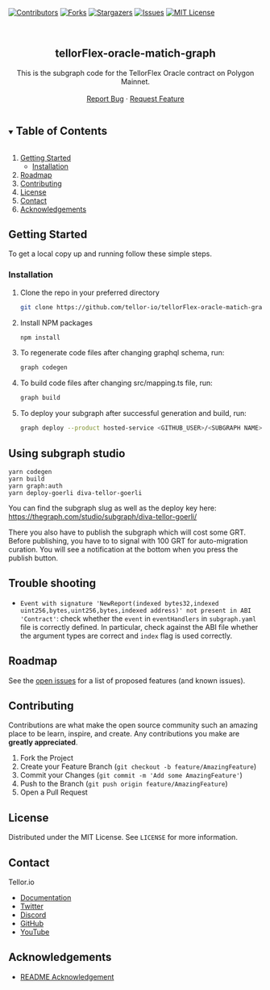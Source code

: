 <!--
*** Thanks for checking out the Best-README-Template. If you have a suggestion
*** that would make this better, please fork the repo and create a pull request
*** or simply open an issue with the tag "enhancement".
*** Thanks again! Now go create something AMAZING! :D
***
***
***
*** To avoid retyping too much info. Do a search and replace for the following:
*** github_username, repo_name, twitter_handle, email, project_title, project_description
-->



<!-- PROJECT SHIELDS -->
<!--
*** I'm using markdown "reference style" links for readability.
*** Reference links are enclosed in brackets [ ] instead of parentheses ( ).
*** See the bottom of this document for the declaration of the reference variables
*** for contributors-url, forks-url, etc. This is an optional, concise syntax you may use.
*** https://www.markdownguide.org/basic-syntax/#reference-style-links
-->
[![Contributors][contributors-shield]][contributors-url]
[![Forks][forks-shield]][forks-url]
[![Stargazers][stars-shield]][stars-url]
[![Issues][issues-shield]][issues-url]
[![MIT License][license-shield]][license-url]


<!-- PROJECT LOGO -->
<br />
<p align="center">
  <h2 align="center">tellorFlex-oracle-matich-graph</h2>

  <p align="center">
    This is the subgraph code for the TellorFlex Oracle contract on Polygon Mainnet.
    <br />
    <br />
    <a href="https://github.com/tellor-io/tellorFlex-oracle-matich-graph/issues">Report Bug</a>
    ·
    <a href="https://github.com/tellor-io/tellorFlex-oracle-matich-graph/issues">Request Feature</a>
  </p>
</p>



<!-- TABLE OF CONTENTS -->
<details open="open">
  <summary><h2 style="display: inline-block">Table of Contents</h2></summary>
  <ol>
    <li>
      <a href="#getting-started">Getting Started</a>
      <ul>
        <li><a href="#installation">Installation</a></li>
      </ul>
    </li>
    <li><a href="#roadmap">Roadmap</a></li>
    <li><a href="#contributing">Contributing</a></li>
    <li><a href="#license">License</a></li>
    <li><a href="#contact">Contact</a></li>
    <li><a href="#acknowledgements">Acknowledgements</a></li>
  </ol>
</details>



<!-- GETTING STARTED -->
## Getting Started

To get a local copy up and running follow these simple steps.

### Installation

1. Clone the repo in your preferred directory
   ```sh
   git clone https://github.com/tellor-io/tellorFlex-oracle-matich-graph.git
   ```
2. Install NPM packages
   ```sh
   npm install
   ```
3. To regenerate code files after changing graphql schema, run:
   ```sh
   graph codegen
   ```
4. To build code files after changing src/mapping.ts file, run:
   ```sh
   graph build
   ```
5. To deploy your subgraph after successful generation and build, run:
   ```sh
   graph deploy --product hosted-service <GITHUB_USER>/<SUBGRAPH NAME>
   ```

## Using subgraph studio

```
yarn codegen
yarn build
yarn graph:auth
yarn deploy-goerli diva-tellor-goerli
```

You can find the subgraph slug as well as the deploy key here: https://thegraph.com/studio/subgraph/diva-tellor-goerli/

There you also have to publish the subgraph which will cost some GRT. Before publishing, you have to to signal with 100 GRT for auto-migration curation. You will
see a notification at the bottom when you press the publish button.

## Trouble shooting
* `Event with signature 'NewReport(indexed bytes32,indexed uint256,bytes,uint256,bytes,indexed address)' not present in ABI 'Contract'`: check
whether the `event` in `eventHandlers` in `subgraph.yaml` file is correctly defined. In particular, check against the ABI file whether the argument types are correct and 
`index` flag is used correctly.

<!-- ROADMAP -->
## Roadmap

See the [open issues](https://github.com/tellor-io/tellorFlex-oracle-matich-graph/issues) for a list of proposed features (and known issues).

<!-- CONTRIBUTING -->
## Contributing

Contributions are what make the open source community such an amazing place to be learn, inspire, and create. Any contributions you make are **greatly appreciated**.

1. Fork the Project
2. Create your Feature Branch (`git checkout -b feature/AmazingFeature`)
3. Commit your Changes (`git commit -m 'Add some AmazingFeature'`)
4. Push to the Branch (`git push origin feature/AmazingFeature`)
5. Open a Pull Request

<!-- LICENSE -->
## License

Distributed under the MIT License. See `LICENSE` for more information.

<!-- CONTACT -->
## Contact

Tellor.io 
- [Documentation](https://docs.tellor.io/tellor/)
- [Twitter](https://twitter.com/WeAreTellor)
- [Discord](https://discord.gg/NP7fmzr5)
- [GitHub](https://github.com/tellor-io)
- [YouTube](https://www.youtube.com/tellor)

<!-- ACKNOWLEDGEMENTS -->

## Acknowledgements

* [README Acknowledgement](https://github.com/othneildrew/Best-README-Template)

<!-- MARKDOWN LINKS & IMAGES -->
<!-- https://www.markdownguide.org/basic-syntax/#reference-style-links -->
[contributors-shield]: https://img.shields.io/github/contributors/tellor-io/tellorFlex-oracle-matich-graph.svg?style=for-the-badge
[contributors-url]: https://github.com/tellor-io/tellorFlex-oracle-matich-graph/graphs/contributors
[forks-shield]: https://img.shields.io/github/forks/tellor-io/tellorFlex-oracle-matich-graph.svg?style=for-the-badge
[forks-url]: https://github.com/tellor-io/tellorFlex-oracle-matich-graph/network/members
[stars-shield]: https://img.shields.io/github/stars/tellor-io/tellorFlex-oracle-matich-graph.svg?style=for-the-badge
[stars-url]: https://github.com/tellor-io/tellorFlex-oracle-matich-graph/stargazers
[issues-shield]: https://img.shields.io/github/issues/tellor-io/tellorFlex-oracle-matich-graph.svg?style=for-the-badge
[issues-url]: https://github.com/tellor-io/tellorFlex-oracle-matich-graph/issues
[license-shield]: https://img.shields.io/github/license/tellor-io/tellorFlex-oracle-matich-graph.svg?style=for-the-badge
[license-url]: https://github.com/tellor-io/tellorFlex-oracle-matich-graph/blob/main/LICENSE.txt

